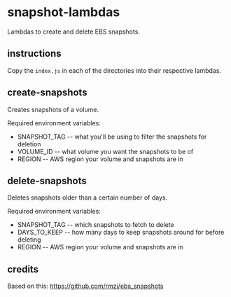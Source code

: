 # snapshot-lambdas
Lambdas to create and delete EBS snapshots.

## instructions
Copy the `index.js` in each of the directories into their respective lambdas.


## create-snapshots
Creates snapshots of a volume.

Required environment variables:
* SNAPSHOT_TAG -- what you'll be using to filter the snapshots for deletion
* VOLUME_ID -- what volume you want the snapshots to be of
* REGION -- AWS region your volume and snapshots are in

## delete-snapshots
Deletes snapshots older than a certain number of days.

Required environment variables:
* SNAPSHOT_TAG -- which snapshots to fetch to delete
* DAYS_TO_KEEP -- how many days to keep snapshots around for before deleting
* REGION -- AWS region your volume and snapshots are in



## credits
Based on this: https://github.com/rmzi/ebs_snapshots